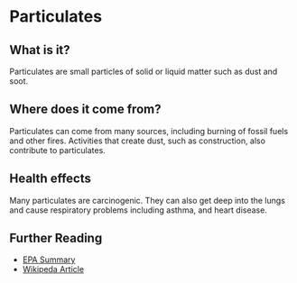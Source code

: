 # Particulates

## What is it?
Particulates are small particles of solid or liquid matter such as dust and soot.

## Where does it come from?
Particulates can come from many sources, including burning of fossil fuels and other fires. Activities that create dust, such as construction, also contribute to particulates.

## Health effects
Many particulates are carcinogenic. They can also get deep into the lungs and cause respiratory problems including asthma, and heart disease.

## Further Reading
* [EPA Summary](https://www.epa.gov/pm-pollution/particulate-matter-pm-basics)
* [Wikipeda Article](https://en.wikipedia.org/wiki/Particulates)